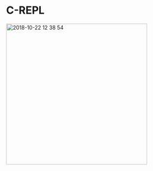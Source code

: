 # C-REPL

<img width="380" alt="2018-10-22 12 38 54" src="https://user-images.githubusercontent.com/12508269/47269061-cbbefb80-d593-11e8-923d-637fe4c547d4.png">
